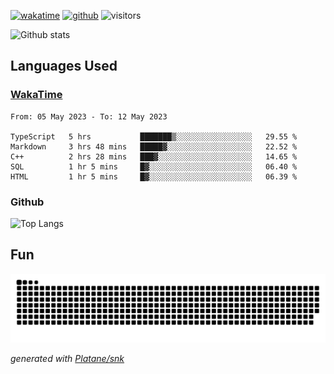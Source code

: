 [![wakatime](https://wakatime.com/badge/user/82c377cd-a54c-404c-b7df-177b313ca539.svg)](https://wakatime.com/@82c377cd-a54c-404c-b7df-177b313ca539)
[![github](https://img.shields.io/github/followers/xinthose?logo=github&style=plastic)](https://github.com/alanhamlett?tab=followers)
![visitors](https://visitor-badge.glitch.me/badge?page_id=xinthose&left_color=green&right_color=red)

![Github stats](https://github-readme-stats.vercel.app/api?username=xinthose&show_icons=true&theme=radical&count_private=true)

## Languages Used

### [WakaTime](https://wakatime.com/)
<!--START_SECTION:waka-->

```text
From: 05 May 2023 - To: 12 May 2023

TypeScript   5 hrs           ███████▒░░░░░░░░░░░░░░░░░   29.55 %
Markdown     3 hrs 48 mins   █████▓░░░░░░░░░░░░░░░░░░░   22.52 %
C++          2 hrs 28 mins   ███▓░░░░░░░░░░░░░░░░░░░░░   14.65 %
SQL          1 hr 5 mins     █▓░░░░░░░░░░░░░░░░░░░░░░░   06.40 %
HTML         1 hr 5 mins     █▓░░░░░░░░░░░░░░░░░░░░░░░   06.39 %
```

<!--END_SECTION:waka-->

### Github

![Top Langs](https://github-readme-stats.vercel.app/api/top-langs/?username=xinthose)

## Fun
![github contribution grid snake animation](https://raw.githubusercontent.com/xinthose/xinthose/output/github-contribution-grid-snake.svg)

_generated with [Platane/snk](https://github.com/Platane/snk)_
